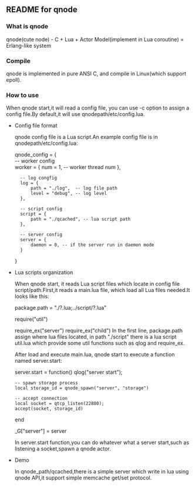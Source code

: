 ## README for qnode ##

### What is qnode ###
  qnode(cute node) - C + Lua + Actor Model(implement in Lua coroutine) = Erlang-like system

### Compile  
  qnode is implemented in pure ANSI C, and compile in Linux(which support epoll).

### How to use ###
  When qnode start,it will read a config file, you can use -c option to assign a config file.By default,it will use qnodepath/etc/config.lua.

- Config file format
  
  qnode config file is a Lua script.An example config file is in qnodepath/etc/config.lua:
 
	qnode_config = {  
		-- worker config  
		worker = {
      		num = 1, -- worker thread num
		},

		-- log congfig
		log = {
    		path = "./log",	 -- log file path
    		level = "debug", -- log level
  		},

  		-- script config
  		script = {
    		path = "./qcached", -- lua script path
  		},

  		-- server config
  		server = {
    		daemon = 0, -- if the server run in daemon mode
  		}
	}

- Lua scripts organization

  When qnode start, it reads Lua script files which locate in config file script/path.First,it reads a main.lua file, which load all Lua files needed.It looks like this:

	package.path = "./?.lua;../script/?.lua"

	require("util")

	require_ex("server")
	require_ex("child")
  In the first line, package.path assign where lua files located, in path "./script" there is a lua script util.lua which provide some util functions such as qlog and require_ex.

  After load and execute main.lua, qnode start to execute a function named server.start:

	server.start = function()
	  qlog("server start");
	
	  -- spawn storage process
	  local storage_id = qnode_spawn("server", "storage")
	
	  -- accept connection
	  local socket = qtcp_listen(22880);
	  accept(socket, storage_id)
	end
	
	_G["server"] = server

  In server.start function,you can do whatever what a server start,such as listening a socket,spawn a qnode actor.

- Demo

  In qnode_path/qcached,there is a simple server which write in lua using qnode API,it support simple memcache get/set protocol.




  


